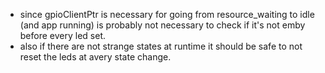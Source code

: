 - since gpioClientPtr is necessary for going from resource_waiting to idle (and app running) is probably not necessary
to check if it's not emby before every led set.
- also if there are not strange states at runtime it should be safe to not reset the leds at avery state change.
